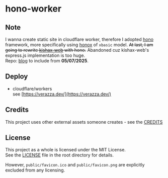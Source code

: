 # hono-worker

## Note
I wanna create static site in cloudflare worker, therefore I adopted [hono](https://hono.dev/) framework, more specifically using [honox](https://github.com/honojs/honox) of `xbasic` model. ~~At last, I am going to rewrite [kishax-web](https://github.com/verazza/kishax-web) with hono.~~ Abandoned cuz kishax-web's express.js implementation is too huge.  
Repo: [blog](https://github.com/verazza/blog) to include from __05/07/2025__.

## Deploy
- cloudflare/workers  
see [https://verazza.dev/](https://verazza.dev/)

## Credits
This project uses other external assets someone creates - see the [CREDITS](CREDITS)

## License
This project as a whole is licensed under the MIT License.  
See the [LICENSE](LICENSE) file in the root directory for details.  
  
However, `public/favicon.ico` and `public/favicon.png` are explicitly excluded from any licensing.
